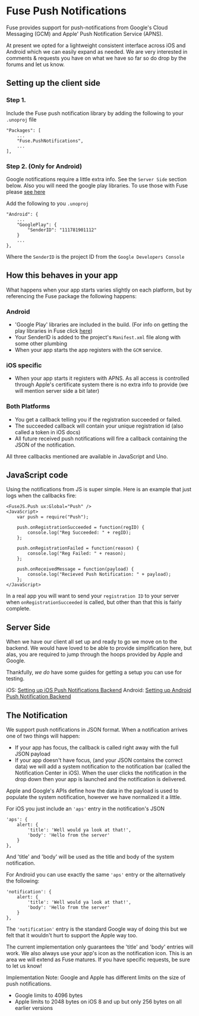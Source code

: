 # Fuse Push Notifications

Fuse provides support for push-notifications from Google's Cloud Messaging (GCM) and Apple' Push Notification Service (APNS).

At present we opted for a lightweight consistent interface across iOS and Android which we can easily expand as needed.
We are very interested in comments & requests you have on what we have so far so do drop by the forums and let us know.

## Setting up the client side

### Step 1.

Include the Fuse push notification library by adding the following to your `.unoproj` file

    "Packages": [
        ...
        "Fuse.PushNotifications",
        ...
    ],

### Step 2. (Only for Android)

Google notifications require a little extra info. See the `Server Side` section below. Also you will need the google play libraries. To use those with Fuse please [see here](/developers/guides/installinggoogleplayservices)

Add the following to you `.unoproj`

```
"Android": {
    ...
    "GooglePlay": {
        "SenderID": "111781901112"
    }
    ...
},
```

Where the `SenderID` is the project ID from the `Google Developers Console`


## How this behaves in your app

What happens when your app starts varies slightly on each platform, but by referencing the Fuse package the following happens:

### Android

- 'Google Play' libraries are included in the build. (For info on getting the play libraries in Fuse click [here](/developers/guides/installinggoogleplayservices))
- Your SenderID is added to the project's `Manifest.xml` file along with some other plumbing
- When your app starts the app registers with the `GCM` service.

### iOS specific

- When your app starts it registers with APNS. As all access is controlled through Apple's certificate system there is no extra info to provide (we will mention server side a bit later)

### Both Platforms

- You get a callback telling you if the registration succeeded or failed.
- The succeeded callback will contain your unique registration id (also called a token in iOS docs)
- All future received push notifications will fire a callback containing the JSON of the notification.

All three callbacks mentioned are available in JavaScript and Uno.

## JavaScript code

Using the notifications from JS is super simple. Here is an example that just logs when the callbacks fire:

```
<FuseJS.Push ux:Global="Push" />
<JavaScript>
    var push = require("Push");

    push.onRegistrationSucceeded = function(regID) {
        console.log("Reg Succeeded: " + regID);
    };

    push.onRegistrationFailed = function(reason) {
        console.log("Reg Failed: " + reason);
    };

    push.onReceivedMessage = function(payload) {
        console.log("Recieved Push Notification: " + payload);
    };
</JavaScript>
```

In a real app you will want to send your `registration ID` to your server when `onRegistrationSucceeded` is called, but other than that this is fairly complete.

## Server Side

When we have our client all set up and ready to go we move on to the backend. We would have loved to be able to provide simplification here, but alas, you are required to jump through the hoops provided by Apple and Google.

Thankfully, *we do* have some guides for getting a setup you can use for testing.

iOS: [Setting up iOS Push Notifications Backend](/learn/guides/iospushnotification)
Android: [Setting up Android Push Notification Backend](/learn/guides/androidpushnotifications)

## The Notification
We support push notifications in JSON format. When a notification arrives one of two things will happen:

- If your app has focus, the callback is called right away with the full JSON payload
- If your app doesn't have focus, (and your JSON contains the correct data) we will add a system notification to the notification bar (called the Notification Center in iOS). When the user clicks the notification in the drop down then your app is launched and the notification is delivered.

Apple and Google's APIs define how the data in the payload is used to populate the system notification, however we have normalized it a little.

For iOS you just include an `'aps'` entry in the notification's JSON

```
'aps': {
    alert: {
        'title': 'Well would ya look at that!',
        'body': 'Hello from the server'
    }
},
```

And 'title' and 'body' will be used as the title and body of the system notification.

For Android you can use exactly the same `'aps'` entry or the alternatively the following:

```
'notification': {
    alert: {
        'title': 'Well would ya look at that!',
        'body': 'Hello from the server'
    }
},
```

The `'notification'` entry is the standard Google way of doing this but we felt that it wouldn't hurt to support the Apple way too.

The current implementation only guarantees the 'title' and 'body' entries will work. We also always use your app's icon as the notification icon. This is an area we will extend as Fuse matures. If you have specific requests, be sure to let us know!

Implementation Note:
Google and Apple has different limits on the size of push notifications.

- Google limits to 4096 bytes
- Apple limits to 2048 bytes on iOS 8 and up but only 256 bytes on all earlier versions
